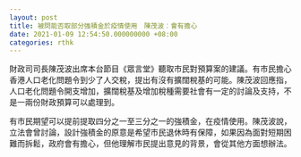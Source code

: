 ```yaml
---
layout: post
title: 被問能否取部分強積金於疫情使用　陳茂波︰會有擔心
date: 2021-01-09 12:54:50.000000000 +08:00
categories: rthk
---
```


財政司司長陳茂波出席本台節目《眾言堂》聽取市民對預算案的建議。有市民擔心香港人口老化問題令到少了人交稅，提出有沒有擴闊稅基的可能。陳茂波回應指，人口老化問題令開支增加，擴闊稅基及增加稅種需要社會有一定的討論及支持，不是一兩份財政預算可以處理到。

有市民期望可以提前提取四分之一至三分之一的強積金，在疫情使用。陳茂波說，立法會曾討論，設計強積金的原意是希望市民退休時有保障，如果因為面對短期困難而拆鬆，政府會有擔心，但他理解市民提出意見的背景，會從其他方面想辦法。
